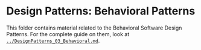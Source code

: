 # Design Patterns: Behavioral Patterns

This folder contains material related to the Behavioral Software Design Patterns.
For the complete guide on them, look at [`../DesignPatterns_03_Behavioral.md`](../DesignPatterns_03_Behavioral.md).
